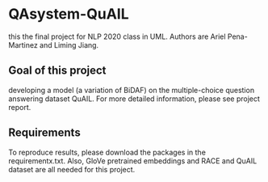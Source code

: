 # QAsystem-QuAIL
this the final project for NLP 2020 class in UML. Authors are Ariel Pena-Martinez and Liming Jiang.

## Goal of this project
developing a model (a variation of BiDAF) on the multiple-choice question answering dataset QuAIL. For more detailed information, please see project report.

## Requirements
To reproduce results, please download the packages in the requirementx.txt. Also, GloVe pretrained embeddings and RACE and QuAIL dataset are all needed for this project.
